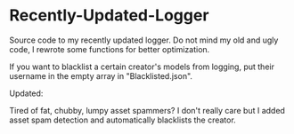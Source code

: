 # Recently-Updated-Logger
Source code to my recently updated logger.
Do not mind my old and ugly code, I rewrote some functions for better optimization.

If you want to blacklist a certain creator's models from logging, put their username in the empty array in "Blacklisted.json".


Updated:

Tired of fat, chubby, lumpy asset spammers? I don't really care but I added asset spam detection and automatically blacklists the creator.

